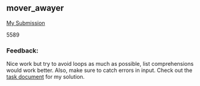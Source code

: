 ## mover_awayer

[My Submission](https://repl.it/@OlutundeC/WorrisomeTepidHack)

5589

### Feedback:
Nice work but try to avoid loops as much as possible, list comprehensions would work better. Also, make sure to catch errors in input.
Check out the [task document](https://docs.google.com/document/d/1p0QB3FQuFxAuSQuxSLrcFT94nLtHiSvqXmx_Xo5N_-E/edit?usp=sharing) for my solution.
